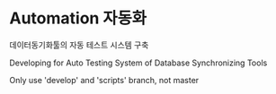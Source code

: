 # Automation 자동화



데이터동기화툴의 자동 테스트 시스템 구축 

Developing for Auto Testing System of Database Synchronizing Tools

Only use 'develop' and 'scripts' branch, not master
